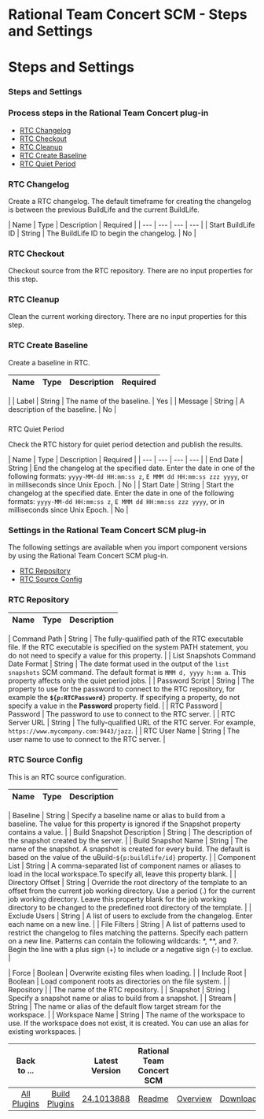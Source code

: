 
Rational Team Concert SCM - Steps and Settings
==============================================

# Steps and Settings



### Steps and Settings




 



### Process steps in the Rational Team Concert plug-in


* [RTC 
Changelog](#rtc_changelog)
* [RTC Checkout](#rtc_checkout)
* [RTC Cleanup](#rtc_cleanup)
* [RTC Create 
Baseline](#rtc_create_baseline)
* [RTC Quiet Period](#rtc_quiet_period)




### RTC Changelog


Create a RTC changelog. 
The default timeframe for creating the changelog is between the previous BuildLife and the current BuildLife.





| 
Name | Type | Description | Required |
| --- | --- | --- | --- |
| Start BuildLife ID | String | The BuildLife ID to 
begin the changelog. | No |


### RTC Checkout


Checkout source from the RTC repository. There are no input properties 
for this step.


### RTC Cleanup


Clean the current working directory. There are no input properties for this step.



### RTC Create Baseline


Create a baseline in RTC.




| Name | Type | Description | Required |
| --- | --- | --- | ---
 |
| Label | String | The name of the baseline. | Yes |
| Message | String | A description of the baseline. | No |


###
 RTC Quiet Period


Check the RTC history for quiet period detection and publish the results.




| Name | Type | 
Description | Required |
| --- | --- | --- | --- |
| End Date | String | End the changelog at the specified date. Enter 
the date in one of the following formats: `yyyy-MM-dd HH:mm:ss z`, `E MMM dd HH:mm:ss zzz yyyy`, or in milliseconds 
since Unix Epoch.
  | No |
| Start Date | String | Start the changelog at the specified date. Enter the date in one of 
the following formats: `yyyy-MM-dd HH:mm:ss z`, `E MMM dd HH:mm:ss zzz yyyy`, or in milliseconds since Unix Epoch.
  | 
No |



### Settings in the Rational Team Concert SCM plug-in


The following settings are available when you import 
component versions by using the Rational Team Concert SCM plug-in. 


* [RTC Repository](#rtc_repository_role)
* [RTC 
Source Config](#rtc_source_config_role)


### RTC Repository




| Name | Type | Description |
| --- | --- | --- |
| 
Command Path | String | The fully-qualified path of the RTC executable file. If the RTC executable is specified on the 
system PATH statement, you do not need to specify a value for this property.
  |
| List Snapshots Command Date Format | 
String | The date format used in the output of the `list snapshots` SCM command. The default format is `MMM d, yyyy h:mm
 a`. This property affects only the quiet period jobs.
  |
| Password Script | String | The property to use for the 
password to connect to the RTC repository, for example the **``${p:RTCPassword}``** property. If specifying a property, 
do not specify a value in the **Password** property field.
  |
| RTC Password | Password | The password to use to 
connect to the RTC server. |
| RTC Server URL | String | The fully-qualified URL of the RTC server. For example, 
`https://www.mycompany.com:9443/jazz`. |
| RTC User Name | String | The user name to use to connect to the RTC server. |



### RTC Source Config



 This is an RTC source configuration.




| Name | Type | Description |
| --- | --- | --- |

| Baseline | String | Specify a baseline name or alias to build from a baseline. The value for this property is ignored 
if the Snapshot property contains a value.
  |
| Build Snapshot Description | String | The description of the snapshot 
created by the server. |
| Build Snapshot Name | String | The name of the snapshot. A snapshot is created for every 
build. The default is based on the value of the uBuild-``${p:buildlife/id}`` property.
  |
| Component List | String | A
 comma-separated list of component names or aliases to load in the local workspace.To specify all, leave this property 
blank.
  |
| Directory Offset | String | Override the root directory of the template to an offset from the current job 
working directory. Use a period (.) for the current job working directory. Leave this property blank for the job working
 directory to be changed to the predefined root directory of the template.
  |
| Exclude Users | String | A list of 
users to exclude from the changelog. Enter each name on a new line. |
| File Filters | String | A list of patterns used 
to restrict the changelog to files matching the patterns. Specify each pattern on a new line. Patterns can contain the 
following wildcards: *, **, and ?. Begin the line with a plus sign (+) to include or a negative sign (-) to exclue.
  |

| Force | Boolean | Overwrite existing files when loading. |
| Include Root | Boolean | Load component roots as 
directories on the file system. |
| Repository |  | The name of the RTC repository. |
| Snapshot | String | Specify a 
snapshot name or alias to build from a snapshot. |
| Stream | String | The name or alias of the default flow target 
stream for the workspace. |
| Workspace Name | String | The name of the workspace to use. If the workspace does not 
exist, it is created. You can use an alias for existing workspaces.
  |





|Back to ...||Latest Version|Rational Team Concert SCM |||
| :---: | :---: | :---: | :---: | :---: | :---: |
|[All Plugins](../../index.md)|[Build Plugins](../README.md)|[24.1013888](https://raw.githubusercontent.com/UrbanCode/IBM-UCB-PLUGINS/main/files/RationalTeamConcert/RTC-scm-24.1013888.zip)|[Readme](README.md)|[Overview](overview.md)|[Downloads](downloads.md)|
